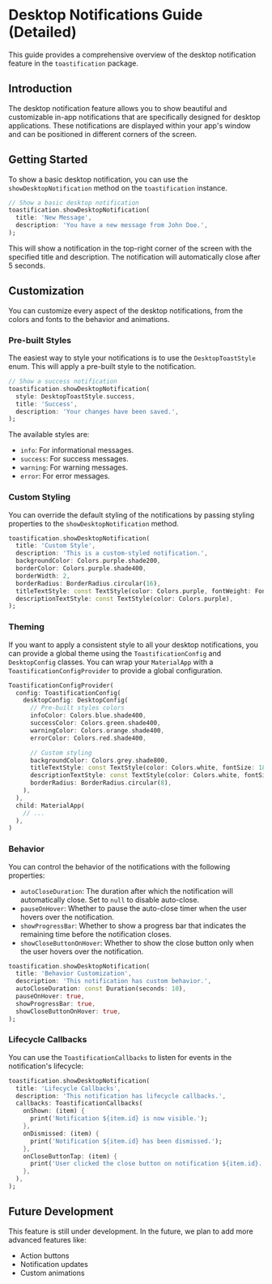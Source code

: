 # Desktop Notifications Guide (Detailed)

This guide provides a comprehensive overview of the desktop notification feature in the `toastification` package.

## Introduction

The desktop notification feature allows you to show beautiful and customizable in-app notifications that are specifically designed for desktop applications. These notifications are displayed within your app's window and can be positioned in different corners of the screen.

## Getting Started

To show a basic desktop notification, you can use the `showDesktopNotification` method on the `toastification` instance.

```dart
// Show a basic desktop notification
toastification.showDesktopNotification(
  title: 'New Message',
  description: 'You have a new message from John Doe.',
);
```

This will show a notification in the top-right corner of the screen with the specified title and description. The notification will automatically close after 5 seconds.

## Customization

You can customize every aspect of the desktop notifications, from the colors and fonts to the behavior and animations.

### Pre-built Styles

The easiest way to style your notifications is to use the `DesktopToastStyle` enum. This will apply a pre-built style to the notification.

```dart
// Show a success notification
toastification.showDesktopNotification(
  style: DesktopToastStyle.success,
  title: 'Success',
  description: 'Your changes have been saved.',
);
```

The available styles are:

*   `info`: For informational messages.
*   `success`: For success messages.
*   `warning`: For warning messages.
*   `error`: For error messages.

### Custom Styling

You can override the default styling of the notifications by passing styling properties to the `showDesktopNotification` method.

```dart
toastification.showDesktopNotification(
  title: 'Custom Style',
  description: 'This is a custom-styled notification.',
  backgroundColor: Colors.purple.shade200,
  borderColor: Colors.purple.shade400,
  borderWidth: 2,
  borderRadius: BorderRadius.circular(16),
  titleTextStyle: const TextStyle(color: Colors.purple, fontWeight: FontWeight.bold),
  descriptionTextStyle: const TextStyle(color: Colors.purple),
);
```

### Theming

If you want to apply a consistent style to all your desktop notifications, you can provide a global theme using the `ToastificationConfig` and `DesktopConfig` classes. You can wrap your `MaterialApp` with a `ToastificationConfigProvider` to provide a global configuration.

```dart
ToastificationConfigProvider(
  config: ToastificationConfig(
    desktopConfig: DesktopConfig(
      // Pre-built styles colors
      infoColor: Colors.blue.shade400,
      successColor: Colors.green.shade400,
      warningColor: Colors.orange.shade400,
      errorColor: Colors.red.shade400,

      // Custom styling
      backgroundColor: Colors.grey.shade800,
      titleTextStyle: const TextStyle(color: Colors.white, fontSize: 18),
      descriptionTextStyle: const TextStyle(color: Colors.white, fontSize: 16),
      borderRadius: BorderRadius.circular(8),
    ),
  ),
  child: MaterialApp(
    // ...
  ),
)
```

### Behavior

You can control the behavior of the notifications with the following properties:

*   `autoCloseDuration`: The duration after which the notification will automatically close. Set to `null` to disable auto-close.
*   `pauseOnHover`: Whether to pause the auto-close timer when the user hovers over the notification.
*   `showProgressBar`: Whether to show a progress bar that indicates the remaining time before the notification closes.
*   `showCloseButtonOnHover`: Whether to show the close button only when the user hovers over the notification.

```dart
toastification.showDesktopNotification(
  title: 'Behavior Customization',
  description: 'This notification has custom behavior.',
  autoCloseDuration: const Duration(seconds: 10),
  pauseOnHover: true,
  showProgressBar: true,
  showCloseButtonOnHover: true,
);
```

### Lifecycle Callbacks

You can use the `ToastificationCallbacks` to listen for events in the notification's lifecycle:

```dart
toastification.showDesktopNotification(
  title: 'Lifecycle Callbacks',
  description: 'This notification has lifecycle callbacks.',
  callbacks: ToastificationCallbacks(
    onShown: (item) {
      print('Notification ${item.id} is now visible.');
    },
    onDismissed: (item) {
      print('Notification ${item.id} has been dismissed.');
    },
    onCloseButtonTap: (item) {
      print('User clicked the close button on notification ${item.id}.');
    },
  ),
);
```

## Future Development

This feature is still under development. In the future, we plan to add more advanced features like:

*   Action buttons
*   Notification updates
*   Custom animations